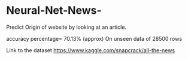 # Neural-Net-News-
Predict Origin of website by looking at an article.


accuracy percentage= 70.13% (approx) On unseen data of 28500 rows



Link to the dataset 
https://www.kaggle.com/snapcrack/all-the-news
